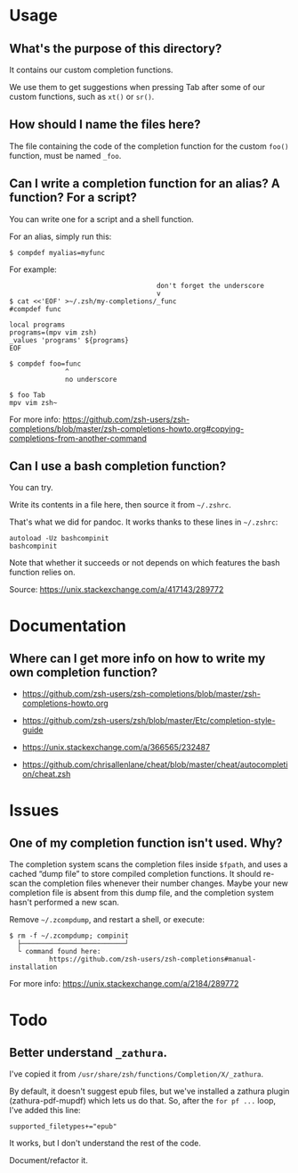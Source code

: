 # Usage
## What's the purpose of this directory?

It contains our custom completion functions.

We  use them  to get  suggestions when  pressing Tab  after some  of our  custom
functions, such as `xt()` or `sr()`.

## How should I name the files here?

The file containing  the code of the completion function  for the custom `foo()`
function, must be named `_foo`.

## Can I write a completion function for an alias?  A function?  For a script?

You can write one for a script and a shell function.

For an alias, simply run this:

    $ compdef myalias=myfunc

For example:

                                         don't forget the underscore
                                         v
    $ cat <<'EOF' >~/.zsh/my-completions/_func
    #compdef func

    local programs
    programs=(mpv vim zsh)
    _values 'programs' ${programs}
    EOF

    $ compdef foo=func
                  ^
                  no underscore

    $ foo Tab
    mpv vim zsh~

For more info:
<https://github.com/zsh-users/zsh-completions/blob/master/zsh-completions-howto.org#copying-completions-from-another-command>

## Can I use a bash completion function?

You can try.

Write its contents in a file here, then source it from `~/.zshrc`.

That's what we did for pandoc.
It works thanks to these lines in `~/.zshrc`:

    autoload -Uz bashcompinit
    bashcompinit

Note that whether it succeeds or not depends on which features the bash function
relies on.

Source: <https://unix.stackexchange.com/a/417143/289772>

##
# Documentation
## Where can I get more info on how to write my own completion function?

- <https://github.com/zsh-users/zsh-completions/blob/master/zsh-completions-howto.org>
- <https://github.com/zsh-users/zsh/blob/master/Etc/completion-style-guide>

- <https://unix.stackexchange.com/a/366565/232487>
- <https://github.com/chrisallenlane/cheat/blob/master/cheat/autocompletion/cheat.zsh>

##
# Issues
## One of my completion function isn't used.  Why?

The completion  system scans the  completion files  inside `$fpath`, and  uses a
cached “dump file” to store compiled completion functions.
It should re-scan the completion files whenever their number changes.
Maybe your new completion file is absent from this dump file, and the completion
system hasn't performed a new scan.

Remove `~/.zcompdump`, and restart a shell, or execute:

    $ rm -f ~/.zcompdump; compinit
      ├──────────────────────────┘
      └ command found here:
              https://github.com/zsh-users/zsh-completions#manual-installation

For more info: <https://unix.stackexchange.com/a/2184/289772>

##
# Todo
## Better understand `_zathura`.

I've copied it from `/usr/share/zsh/functions/Completion/X/_zathura`.

By default, it doesn't suggest epub  files, but we've installed a zathura plugin
(zathura-pdf-mupdf) which lets us do that.
So, after the `for pf ...` loop, I've added this line:

    supported_filetypes+="epub"

It works, but I don't understand the rest of the code.

Document/refactor it.

